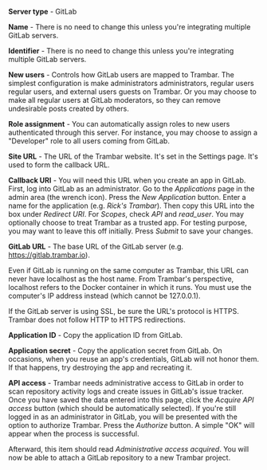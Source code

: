 **Server type** - GitLab

**Name** - There is no need to change this unless you're integrating multiple
GitLab servers.

**Identifier** - There is no need to change this unless you're integrating multiple
GitLab servers.

**New users** - Controls how GitLab users are mapped to Trambar. The simplest
configuration is make administrators administrators, regular users regular
users, and external users guests on Trambar. Or you may choose to make all
regular users at GitLab moderators, so they can remove undesirable posts
created by others.

**Role assignment** - You can automatically assign roles to new users
authenticated through this server. For instance, you may choose to assign a
"Developer" role to all users coming from GitLab.

**Site URL** - The URL of the Trambar website. It's set in the Settings page.
It's used to form the callback URL.

**Callback URI** - You will need this URL when you create an app in GitLab.
First, log into GitLab as an administrator. Go to the *Applications* page in
the admin area (the wrench icon). Press the *New Application* button. Enter
a name for the application (e.g. _Rick's Trambar_). Then copy this URL into
the box under *Redirect URI*. For *Scopes*, check *API* and *read_user*. You
may optionally choose to treat Trambar as a trusted app. For testing purpose,
you may want to leave this off initially. Press *Submit* to save your changes.

**GitLab URL** - The base URL of the GitLab server (e.g. https://gitlab.trambar.io).

Even if GitLab is running on the same computer as Trambar, this URL can never
have localhost as the host name. From Trambar's perspective, localhost refers to
the Docker container in which it runs. You must use the computer's IP address
instead (which cannot be 127.0.0.1).

If the GitLab server is using SSL, be sure the URL's protocol is HTTPS. Trambar
does not follow HTTP to HTTPS redirections.

**Application ID** - Copy the application ID from GitLab.

**Application secret** - Copy the application secret from GitLab. On occasions,
when you reuse an app's credentials, GitLab will not honor them. If that
happens, try destroying the app and recreating it.

**API access** - Trambar needs administrative access to GitLab in order to
scan repository activity logs and create issues in GitLab's issue tracker. Once
you have saved the data entered into this page, click the *Acquire API access*
button (which should be automatically selected). If you're still logged in as
an administrator in GitLab, you will be presented with the option to authorize
Trambar. Press the *Authorize* button. A simple "OK" will appear when the
process is successful.

Afterward, this item should read *Administrative access acquired*. You will now
be able to attach a GitLab repository to a new Trambar project.
